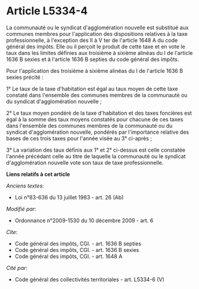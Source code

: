 # Article L5334-4

La communauté ou le syndicat d'agglomération nouvelle est substitué aux communes membres pour l'application des dispositions
relatives à la taxe professionnelle, à l'exception des II à V ter de l'article 1648 A du code général des impôts. Elle ou il
perçoit le produit de cette taxe et en vote le taux dans les limites définies aux troisième à sixième alinéas du I de
l'article 1636 B sexies et à l'article 1636 B septies du code général des impôts. 

Pour l'application des troisième à sixième alinéas du I de l'article 1636 B sexies précité : 

1° Le taux de la taxe d'habitation est égal au taux moyen de cette taxe constaté dans l'ensemble des communes membres de la
communauté ou du syndicat d'agglomération nouvelle ; 

2° Le taux moyen pondéré de la taxe d'habitation et des taxes foncières est égal à la somme des taux moyens constatés pour
chacune de ces taxes dans l'ensemble des communes membres de la communauté ou du syndicat d'agglomération nouvelle, pondérés
par l'importance relative des bases de ces trois taxes pour l'année visée au 3° ci-après ; 

3° La variation des taux définis aux 1° et 2° ci-dessus est celle constatée l'année précédant celle au titre de laquelle la
communauté ou le syndicat d'agglomération nouvelle vote son taux de taxe professionnelle.

**Liens relatifs à cet article**

_Anciens textes_:

  - Loi n°83-636 du 13 juillet 1983 - art. 26 (Ab)

_Modifié par_:

  - Ordonnance n°2009-1530 du 10 décembre 2009 - art. 6

_Cite_:

  - Code général des impôts, CGI. - art. 1636 B septies
  - Code général des impôts, CGI. - art. 1636 B sexies
  - Code général des impôts, CGI. - art. 1648 A

_Cité par_:

  - Code général des collectivités territoriales - art. L5334-6 (V)
